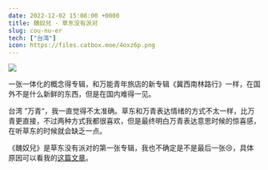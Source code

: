 ```yaml
---
date: 2022-12-02 15:08:00 +0000
title: 醜奴兒 · 草东没有派对
slug: cou-nu-er
tech: ["台湾"]
icon: https://files.catbox.moe/4oxz6p.png
---
```


![](https://files.catbox.moe/5zsk1x.png)

一张一体化的概念得专辑，和万能青年旅店的新专辑《冀西南林路行》一样，在国外不是什么新鲜的东西，但是在国内难得一见。

台湾 ”万青“，我一直觉得不太准确。草东和万青表达情绪的方式不太一样，比万青更直接，不过两种方式我都很喜欢，但是最终明白万青表达意思时候的惊喜感，在听草东的时候就会缺乏一点。

《醜奴兒》是草东没有派对的第一张专辑，我也不确定是不是最后一张😢，具体原因可以看我的[这篇文章](https://boatneck-utensil-a82.notion.site/561691cd0fab47fc9f0bc6405c00614a)。




